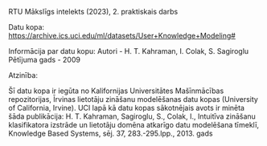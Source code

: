RTU Mākslīgs intelekts (2023), 2. praktiskais darbs

Datu kopa:
https://archive.ics.uci.edu/ml/datasets/User+Knowledge+Modeling#

Informācija par datu kopu:
Autori        -  H. T. Kahraman, I. Colak, S. Sagiroglu 
Pētījuma gads -  2009


Atzinība:

Šī datu kopa ir iegūta no Kalifornijas Universitātes Mašīnmācības repozitorijas, Īrvinas lietotāju zināšanu modelēšanas datu kopas (University of California, Irvine).
UCI lapā kā datu kopas sākotnējais avots ir minēta šāda publikācija:
H. T. Kahraman, Sagiroglu, S., Colak, I., Intuitīva zināšanu klasifikatora izstrāde un lietotāju domēna atkarīgo datu modelēšana tīmeklī, Knowledge Based Systems, sēj. 37, 283.-295.lpp., 2013. gads
